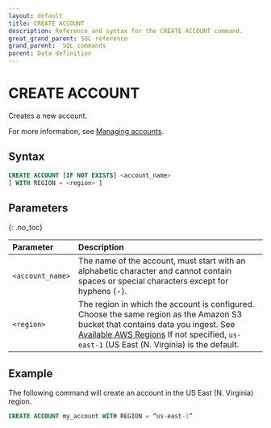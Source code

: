 ```yaml
---
layout: default
title: CREATE ACCOUNT
description: Reference and syntax for the CREATE ACCOUNT command.
great_grand_parent: SQL reference
grand_parent:  SQL commands
parent: Data definition
---
```


# CREATE ACCOUNT
Creates a new account.

For more information, see [Managing accounts](../../../Guides/managing-your-organization/managing-accounts.md).

## Syntax

```sql
CREATE ACCOUNT [IF NOT EXISTS] <account_name>
[ WITH REGION = <region> ]
```

## Parameters 
{: .no_toc} 

| Parameter  | Description |
| :--------- | :---------- |
| `<account_name>`                              | The name of the account, must start with an alphabetic character and cannot contain spaces or special characters except for hyphens (-). |
| `<region>`                      | The region in which the account is configured. Choose the same region as the Amazon S3 bucket that contains data you ingest. See [Available AWS Regions](../../general-reference/available-regions.md) If not specified, `us-east-1` (US East (N. Virginia) is the default. |                                                                                                    

## Example

The following command will create an account in the US East (N. Virginia) region.

```sql
CREATE ACCOUNT my_account WITH REGION = “us-east-1”
```
